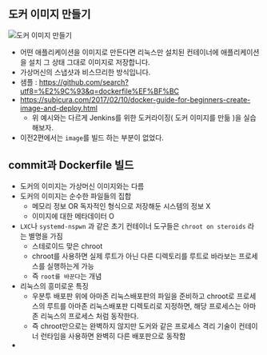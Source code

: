 ## 도커 이미지 만들기
![도커 이미지 만들기](https://subicura.com/generated/assets/article_images/2017-02-10-docker-guide-for-beginners-create-image-and-deploy/create-image-1000-93eeb6052.webp)
- 어떤 애플리케이션을 이미지로 만든다면 리눅스만 설치된 컨테이너에 애플리케이션을 설치 그 상태 그대로 이미지로 저장합니다.
- 가상머신의 스냅샷과 비스므리한 방식입니다.
- 샘플 : https://github.com/search?utf8=%E2%9C%93&q=dockerfile%EF%BF%BC
- https://subicura.com/2017/02/10/docker-guide-for-beginners-create-image-and-deploy.html 
  - 위 예시와는 다르게 Jenkins를 위한 도커라이징( 도커 이미지를 만듦 )을 실습해보자.
- 이전2편에서는 ```image```를 빌드 하는 부분이 없었다.

## commit과 Dockerfile 빌드
- 도커의 이미지는 가상머신 이미지와는 다름
- 도커의 이미지는 순수한 파일들의 집합
  - 메모리 정보 OR 독자적인 형식으로 저장해둔 시스템의 정보 X
  - 이미지에 대한 메타데이터 O
- ```LXC```나 ```systemd-nspwn``` 과 같은 초기 컨테이너 도구들은 ```chroot on steroids``` 라는 별명을 가짐
  - 스테로이드 맞은 chroot
  - chroot를 사용하면 실제 루트가 아닌 다른 디렉토리를 루트로 바라보는 프로세스를 실행하는게 가능
  - 즉 ```root를 바꾼다```는 개념
- 리눅스의 흥미로운 특징
  -  우분투 배포판 위에 아마존 리눅스배포판의 파일을 준비하고 chroot로 프로세스의 루트를 아마존 리눅스배포판 디렉토리로 지정하면, 해당 프로세스는 아마존 리눅스의 프로세스 처럼 동작한다.
  -  즉 chroot만으로는 완벽하지 않지만 도커와 같은 프로세스 격리 기술이 컨테이너 런타임을 사용하면 완벽히 다른 배포판으로 동작함
-  


